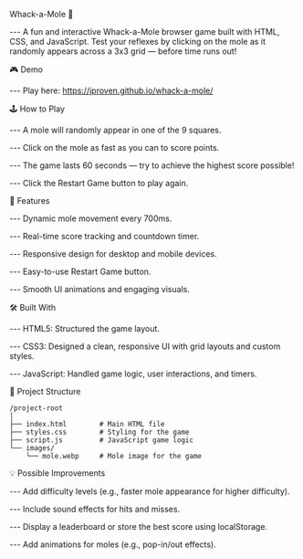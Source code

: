Whack-a-Mole 🎯

--- A fun and interactive Whack-a-Mole browser game built with HTML, CSS, and JavaScript. Test your reflexes by clicking on the mole as it randomly appears across a 3x3 grid — before time runs out!

🎮 Demo

--- Play here: https://jproven.github.io/whack-a-mole/

🕹️ How to Play

--- A mole will randomly appear in one of the 9 squares.

--- Click on the mole as fast as you can to score points.

--- The game lasts 60 seconds — try to achieve the highest score possible!

--- Click the Restart Game button to play again.

🚀 Features

--- Dynamic mole movement every 700ms.

--- Real-time score tracking and countdown timer.

--- Responsive design for desktop and mobile devices.

--- Easy-to-use Restart Game button.

--- Smooth UI animations and engaging visuals.

🛠️ Built With

--- HTML5: Structured the game layout.

--- CSS3: Designed a clean, responsive UI with grid layouts and custom styles.

--- JavaScript: Handled game logic, user interactions, and timers.

📂 Project Structure

    /project-root
    │
    ├── index.html        # Main HTML file
    ├── styles.css        # Styling for the game
    ├── script.js         # JavaScript game logic
    └── images/
        └── mole.webp     # Mole image for the game
    
💡 Possible Improvements

--- Add difficulty levels (e.g., faster mole appearance for higher difficulty).

--- Include sound effects for hits and misses.

--- Display a leaderboard or store the best score using localStorage.

--- Add animations for moles (e.g., pop-in/out effects).

